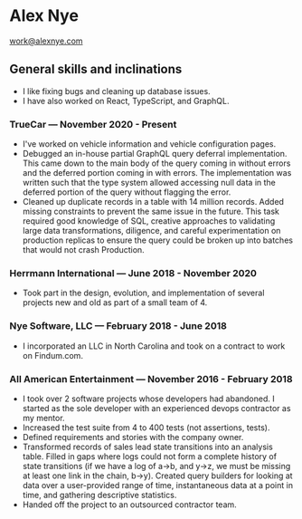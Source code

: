 # Alex Nye
work@alexnye.com

## General skills and inclinations
 - I like fixing bugs and cleaning up database issues.
 - I have also worked on React, TypeScript, and GraphQL.

### TrueCar — November 2020 - Present
 - I've worked on vehicle information and vehicle configuration pages.
 - Debugged an in-house partial GraphQL query deferral implementation.  This came down to the main body of the query coming in without errors and the deferred portion coming in with errors.  The implementation was written such that the type system allowed accessing null data in the deferred portion of the query without flagging the error.
 - Cleaned up duplicate records in a table with 14 million records.  Added missing constraints to prevent the same issue in the future.  This task required good knowledge of SQL, creative approaches to validating large data transformations, diligence, and careful experimentation on production replicas to ensure the query could be broken up into batches that would not crash Production.

### Herrmann International — June 2018 - November 2020
 - Took part in the design, evolution, and implementation of several projects new and old as part of a small team of 4.

### Nye Software, LLC — February 2018 - June 2018
 - I incorporated an LLC in North Carolina and took on a contract to work on Findum.com.

### All American Entertainment — November 2016 - February 2018
 - I took over 2 software projects whose developers had abandoned.  I started as the sole developer with an experienced devops contractor as my mentor.
 - Increased the test suite from 4 to 400 tests (not assertions, tests).
 - Defined requirements and stories with the company owner.
 - Transformed records of sales lead state transitions into an analysis table. Filled in gaps where logs could not form a complete history of state transitions (if we have a log of a->b, and y->z, we must be missing at least one link in the chain, b->y). Created query builders for looking at data over a user-provided range of time, instantaneous data at a point in time, and gathering descriptive statistics.
 - Handed off the project to an outsourced contractor team.
